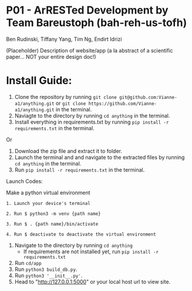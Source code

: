 # P01 - ArRESTed Development by Team Bareustoph (bah-reh-us-tofh)
Ben Rudinski, Tiffany Yang, Tim Ng, Endirt Idrizi


(Placeholder) Description of website/app (a la abstract of a scientific paper... NOT your entire design doc!)

    

# Install Guide:

1. Clone the repository by running `git clone git@github.com:Vianne-a1/anything.git` or `git clone https://github.com/Vianne-a1/anything.git` in the terminal.
2. Naviagte to the directory by running `cd anything` in the terminal.
3. Install everything in requirements.txt by running `pip install -r requirements.txt` in the terminal.

Or

1. Download the zip file and extract it to folder.
2. Launch the terminal and and navigate to the extracted files by running `cd anything` in the terminal.
3. Run `pip install -r requirements.txt` in the terminal.

Launch Codes:

Make a python virtual environment

    1. Launch your device's terminal

    2. Run $ python3 -m venv {path name}

    3. Run $ . {path name}/bin/activate

    4. Run $ deactivate to deactivate the virtual environment

1. Navigate to the directory by running `cd anything`
   - If requirements are not installed yet, run `pip install -r requirements.txt`
2. Run `cd/app`
3. Run `python3 build_db.py`.
4. Run `python3 '__init__.py'`.
5. Head to "http://127.0.0.1:5000" or your local host url to view site.
